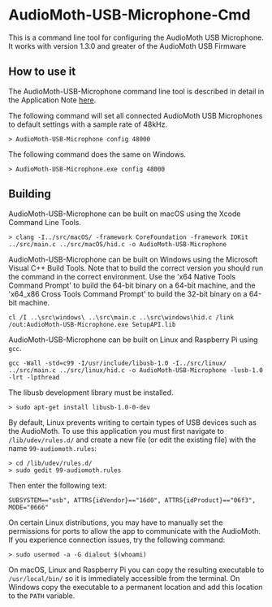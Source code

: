 # AudioMoth-USB-Microphone-Cmd #

This is a command line tool for configuring the AudioMoth USB Microphone. It works with version 1.3.0 and greater of the AudioMoth USB Firmware

## How to use it ##

The AudioMoth-USB-Microphone command line tool is described in detail in the Application Note [here]().

The following command will set all connected AudioMoth USB Microphones to default settings with a sample rate of 48kHz.

```
> AudioMoth-USB-Microphone config 48000
```

The following command does the same on Windows.

```
> AudioMoth-USB-Microphone.exe config 48000
```

## Building ##

AudioMoth-USB-Microphone can be built on macOS using the Xcode Command Line Tools.

```
> clang -I../src/macOS/ -framework CoreFoundation -framework IOKit ../src/main.c ../src/macOS/hid.c -o AudioMoth-USB-Microphone   
```

AudioMoth-USB-Microphone can be built on Windows using the Microsoft Visual C++ Build Tools. Note that to build the correct version you should run the command in the correct environment. Use the 'x64 Native Tools Command Prompt' to build the 64-bit binary on a 64-bit machine, and the 'x64_x86 Cross Tools Command Prompt' to build the 32-bit binary on a 64-bit machine.

```
cl /I ..\src\windows\ ..\src\main.c ..\src\windows\hid.c /link /out:AudioMoth-USB-Microphone.exe SetupAPI.lib
```

AudioMoth-USB-Microphone can be built on Linux and Raspberry Pi using `gcc`.

```
gcc -Wall -std=c99 -I/usr/include/libusb-1.0 -I../src/linux/ ../src/main.c ../src/linux/hid.c -o AudioMoth-USB-Microphone -lusb-1.0 -lrt -lpthread
```

The libusb development library must be installed.

```
> sudo apt-get install libusb-1.0-0-dev
```

By default, Linux prevents writing to certain types of USB devices such as the AudioMoth. To use this application you must first navigate to `/lib/udev/rules.d/` and create a new file (or edit the existing file) with the name `99-audiomoth.rules`:

```
> cd /lib/udev/rules.d/
> sudo gedit 99-audiomoth.rules
```

Then enter the following text:

```
SUBSYSTEM=="usb", ATTRS{idVendor}=="16d0", ATTRS{idProduct}=="06f3", MODE="0666" 
```

On certain Linux distributions, you may have to manually set the permissions for ports to allow the app to communicate with the AudioMoth. If you experience connection issues, try the following command:
​
```
> sudo usermod -a -G dialout $(whoami)
```

On macOS, Linux and Raspberry Pi you can copy the resulting executable to `/usr/local/bin/` so it is immediately accessible from the terminal. On Windows copy the executable to a permanent location and add this location to the `PATH` variable.

